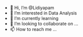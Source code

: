 - 👋 Hi, I’m @Lidiyapam
- 👀 I’m interested in Data Analysis
- 🌱 I’m currently learning 
- 💞️ I’m looking to collaborate on ...
- 📫 How to reach me ...

<!---
Lidiyapam/Lidiyapam is a ✨ special ✨ repository because its `README.md` (this file) appears on your GitHub profile.
You can click the Preview link to take a look at your changes.
--->
